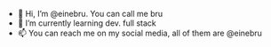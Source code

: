 - 👋 Hi, I’m @einebru. You can call me bru 
- 🌱 I’m currently learning dev. full stack
- 📫 You can reach me on my social media, all of them are @einebru

<!---
einebru/einebru is a ✨ special ✨ repository because its `README.md` (this file) appears on your GitHub profile.
You can click the Preview link to take a look at your changes.
--->
